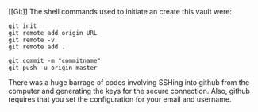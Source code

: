 [[Git]]
The shell commands used to initiate an create this vault were:
```
git init
git remote add origin URL 
git remote -v
git remote add .

git commit -m "commitname"
git push -u origin master
```

There was a huge barrage of codes involving SSHing into github from the computer and generating the keys for the secure connection. Also, github requires that you set the configuration for your email and username.
 
